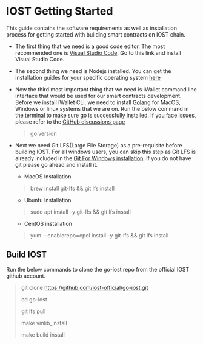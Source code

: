 # IOST Getting Started

This guide contains the software requirements as well as installation process for getting started with building smart contracts on IOST chain.

- The first thing that we need is a good code editor. The most recommended one is [Visual Studio Code](https://code.visualstudio.com/). Go to this link and install Visual Studio Code.

- The second thing we need is Nodejs installed. You can get the installation guides for your specific operating system [here](https://nodejs.org/en/download/)
- Now the third most important thing that we need is iWallet command line interface that would be used for our smart contracts development. Before we install iWallet CLi, we need to install [Golang](https://go.dev/doc/install) for MacOS, Windows or linux systems that we are on. Run the below command in the terminal to make sure go is successfully installed. If you face issues, please refer to the [GitHub discussions page](https://github.com/mining-devs/IOST-developer-tut-series/discussions)
  > go version 

- Next we need Git LFS(Large File Storage) as a pre-requisite before building IOST. For all windows users, you can skip this step as Git LFS is already included in the [Git For Windows installation](https://git-scm.com/downloads). If you do not have git please go ahead and install it.
  - MacOS Installation
  
  > brew install git-lfs && git lfs install

  - Ubuntu Installation
  
  > sudo apt install -y git-lfs && git lfs install
  
  - CentOS installation
  
  > yum --enablerepo=epel install -y git-lfs && git lfs install

## Build IOST

Run the below commands to clone the go-iost repo from the official IOST github account.

> git clone https://github.com/iost-official/go-iost.git
> 
> cd go-iost
> 
> git lfs pull
> 
> make vmlib_install
> 
> make build install
